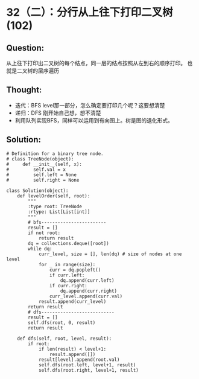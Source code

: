 # 32（二）：分行从上往下打印二叉树 \(102\)

## Question:

从上往下打印出二叉树的每个结点，同一层的结点按照从左到右的顺序打印。 也就是二叉树的层序遍历

## Thought:

* 迭代：BFS level那一部分，怎么确定要打印几个呢？这要想清楚
* 递归：DFS 刚开始自己想，想不清楚
* 利用队列实现BFS，同样可以运用到有向图上。树是图的退化形式。

## Solution:

```text
# Definition for a binary tree node.
# class TreeNode(object):
#     def __init__(self, x):
#         self.val = x
#         self.left = None
#         self.right = None

class Solution(object):
    def levelOrder(self, root):
        """
        :type root: TreeNode
        :rtype: List[List[int]]
        """
        # bfs------------------------
        result = []
        if not root:
            return result
        dq = collections.deque([root])
        while dq:
            curr_level, size = [], len(dq) # size of nodes at one level
            for _ in range(size):
                curr = dq.popleft()
                if curr.left:
                    dq.append(curr.left)
                if curr.right:
                    dq.append(curr.right)
                curr_level.append(curr.val)
            result.append(curr_level)
        return result
        # dfs---------------------------
        result = []
        self.dfs(root, 0, result)
        return result
        
    def dfs(self, root, level, result):
        if root:
            if len(result) < level+1:
                result.append([])
            result[level].append(root.val)
            self.dfs(root.left, level+1, result)
            self.dfs(root.right, level+1, result)
```

